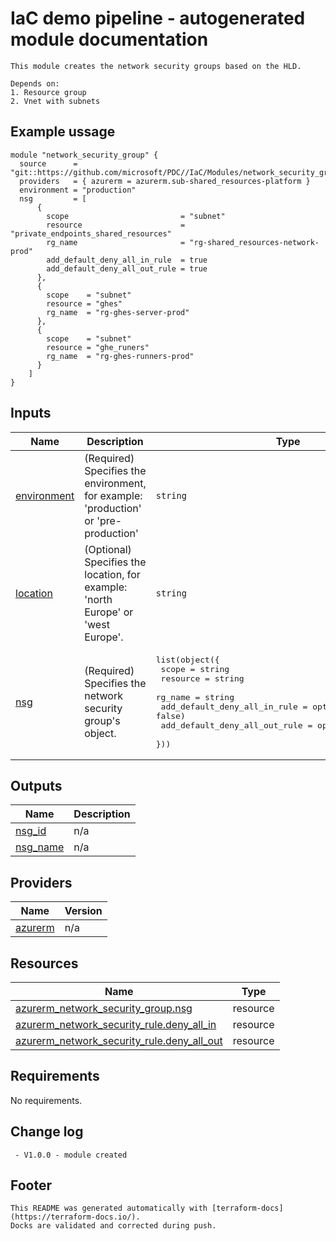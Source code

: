 <!-- BEGIN_TF_DOCS -->
# IaC demo pipeline - autogenerated module documentation
```hcl
This module creates the network security groups based on the HLD.

Depends on:
1. Resource group
2. Vnet with subnets
```
## Example ussage
```hcl
module "network_security_group" {
  source      = "git::https://github.com/microsoft/PDC//IaC/Modules/network_security_group"
  providers   = { azurerm = azurerm.sub-shared_resources-platform }
  environment = "production"
  nsg         = [
      {
        scope                         = "subnet"
        resource                      = "private_endpoints_shared_resources"
        rg_name                       = "rg-shared_resources-network-prod"
        add_default_deny_all_in_rule  = true
        add_default_deny_all_out_rule = true
      },
      {
        scope    = "subnet"
        resource = "ghes"
        rg_name  = "rg-ghes-server-prod"
      },
      {
        scope    = "subnet"
        resource = "ghe_runers"
        rg_name  = "rg-ghes-runners-prod"
      }
    ]
}
```
## Inputs

| Name | Description | Type | Default | Required |
|------|-------------|------|---------|:--------:|
| <a name="input_environment"></a> [environment](#input\_environment) | (Required) Specifies the environment, for example: 'production' or 'pre-production' | `string` | n/a | yes |
| <a name="input_location"></a> [location](#input\_location) | (Optional) Specifies the location, for example: 'north Europe' or 'west Europe'. | `string` | `"West Europe"` | no |
| <a name="input_nsg"></a> [nsg](#input\_nsg) | (Required) Specifies the network security group's object. | <pre>list(object({<br>    scope                         = string<br>    resource                      = string<br>    rg_name                       = string<br>    add_default_deny_all_in_rule  = optional(bool, false)<br>    add_default_deny_all_out_rule = optional(bool, false)<br>  }))</pre> | n/a | yes |

## Outputs

| Name | Description |
|------|-------------|
| <a name="output_nsg_id"></a> [nsg\_id](#output\_nsg\_id) | n/a |
| <a name="output_nsg_name"></a> [nsg\_name](#output\_nsg\_name) | n/a |

## Providers

| Name | Version |
|------|---------|
| <a name="provider_azurerm"></a> [azurerm](#provider\_azurerm) | n/a |

## Resources

| Name | Type |
|------|------|
| [azurerm_network_security_group.nsg](https://registry.terraform.io/providers/hashicorp/azurerm/latest/docs/resources/network_security_group) | resource |
| [azurerm_network_security_rule.deny_all_in](https://registry.terraform.io/providers/hashicorp/azurerm/latest/docs/resources/network_security_rule) | resource |
| [azurerm_network_security_rule.deny_all_out](https://registry.terraform.io/providers/hashicorp/azurerm/latest/docs/resources/network_security_rule) | resource |

## Requirements

No requirements.

## Change log
```hcl
 - V1.0.0 - module created
```
## Footer
```hcl
This README was generated automatically with [terraform-docs](https://terraform-docs.io/).
Docks are validated and corrected during push.
```
<!-- END_TF_DOCS -->